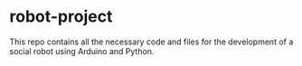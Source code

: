 # robot-project
This repo contains all the necessary code and files for the development of a social robot using Arduino and Python.

